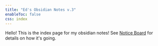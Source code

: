 ```yaml
---
title: "Ed's Obsidian Notes v.3"
enableToc: false
css: index
---
```


Hello! This is the index page for my obsidian notes! See [Notice Board](noticeboard.md) for details on how it's going.
 
